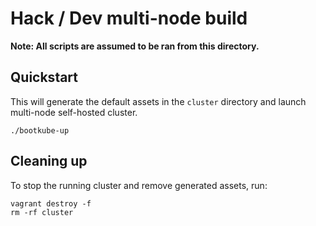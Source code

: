 # Hack / Dev multi-node build

**Note: All scripts are assumed to be ran from this directory.**

## Quickstart

This will generate the default assets in the `cluster` directory and launch multi-node self-hosted cluster.

```
./bootkube-up
```

## Cleaning up

To stop the running cluster and remove generated assets, run:

```
vagrant destroy -f
rm -rf cluster
```

